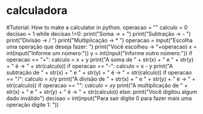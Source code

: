 # calculadora
#Tutorial: How to make a calculator in python.
operacao = ""
calculo = 0
decisao = 1
while decisao !=0:
    print("Soma -> + ")
    print("Subtração -> - ")
    print("Divisão -> / ")
    print("Multiplicação -> * ")
    operacao = input("Escolha uma operação que deseja fazer: ")
    print("Você escolheu -> "+operacao)
    x = int(input("Informe um número:"))
    y = int(input("Informe outro número:"))
    if operacao == "+":
        calculo = x + y
        print("A soma de " + str(x) + " e " + str(y) + " é -> " + str(calculo))
    if operacao == "-":
        calculo = x - y
        print("A subtração de " + str(x) + " e " + str(y) + " é -> " + str(calculo))
    if operacao == "/":
        calculo = x/y
        print("A divisão de " + str(x) + " e " + str(y) + " é -> " + str(calculo))
    if operacao == "*":
        calculo = x*y
        print("A multiplicação de " + str(x) + " e " + str(y) + " é -> " + str(calculo))
    else:
        print("Você digitou algum dado inválido")
    decisao = int(input("Para sair digite 0 para fazer mais uma operação digite 1: "))
